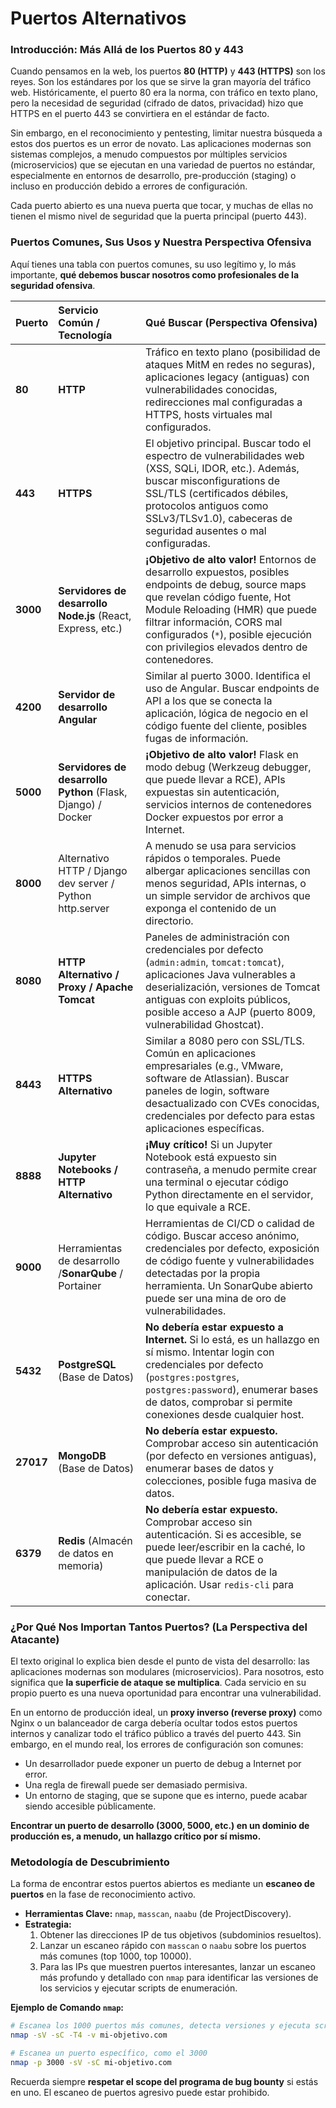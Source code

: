 # Puertos Alternativos

### Introducción: Más Allá de los Puertos 80 y 443

Cuando pensamos en la web, los puertos **80 (HTTP)** y **443 (HTTPS)** son los reyes. Son los estándares por los que se sirve la gran mayoría del tráfico web. Históricamente, el puerto 80 era la norma, con tráfico en texto plano, pero la necesidad de seguridad (cifrado de datos, privacidad) hizo que HTTPS en el puerto 443 se convirtiera en el estándar de facto.

Sin embargo, en el reconocimiento y pentesting, limitar nuestra búsqueda a estos dos puertos es un error de novato. Las aplicaciones modernas son sistemas complejos, a menudo compuestos por múltiples servicios (microservicios) que se ejecutan en una variedad de puertos no estándar, especialmente en entornos de desarrollo, pre-producción (staging) o incluso en producción debido a errores de configuración.

Cada puerto abierto es una nueva puerta que tocar, y muchas de ellas no tienen el mismo nivel de seguridad que la puerta principal (puerto 443).

### Puertos Comunes, Sus Usos y Nuestra Perspectiva Ofensiva

Aquí tienes una tabla con puertos comunes, su uso legítimo y, lo más importante, **qué debemos buscar nosotros como profesionales de la seguridad ofensiva**.


| Puerto    | Servicio Común / Tecnología                                | Qué Buscar (Perspectiva Ofensiva)                                                                                                                                                                                                                                                               |
| :-------- | :----------------------------------------------------------- | :----------------------------------------------------------------------------------------------------------------------------------------------------------------------------------------------------------------------------------------------------------------------------------------------- |
| **80**    | **HTTP**                                                     | Tráfico en texto plano (posibilidad de ataques MitM en redes no seguras), aplicaciones legacy (antiguas) con vulnerabilidades conocidas, redirecciones mal configuradas a HTTPS, hosts virtuales mal configurados.                                                                              |
| **443**   | **HTTPS**                                                    | El objetivo principal. Buscar todo el espectro de vulnerabilidades web (XSS, SQLi, IDOR, etc.). Además, buscar misconfigurations de SSL/TLS (certificados débiles, protocolos antiguos como SSLv3/TLSv1.0), cabeceras de seguridad ausentes o mal configuradas.                                |
| **3000**  | **Servidores de desarrollo Node.js** (React, Express, etc.)  | **¡Objetivo de alto valor!** Entornos de desarrollo expuestos, posibles endpoints de debug, source maps que revelan código fuente, Hot Module Reloading (HMR) que puede filtrar información, CORS mal configurados (`*`), posible ejecución con privilegios elevados dentro de contenedores. |
| **4200**  | **Servidor de desarrollo Angular**                           | Similar al puerto 3000. Identifica el uso de Angular. Buscar endpoints de API a los que se conecta la aplicación, lógica de negocio en el código fuente del cliente, posibles fugas de información.                                                                                          |
| **5000**  | **Servidores de desarrollo Python** (Flask, Django) / Docker | **¡Objetivo de alto valor!** Flask en modo debug (Werkzeug debugger, que puede llevar a RCE), APIs expuestas sin autenticación, servicios internos de contenedores Docker expuestos por error a Internet.                                                                                      |
| **8000**  | Alternativo HTTP / Django dev server / Python http.server    | A menudo se usa para servicios rápidos o temporales. Puede albergar aplicaciones sencillas con menos seguridad, APIs internas, o un simple servidor de archivos que exponga el contenido de un directorio.                                                                                      |
| **8080**  | **HTTP Alternativo / Proxy / Apache Tomcat**                 | Paneles de administración con credenciales por defecto (`admin:admin`, `tomcat:tomcat`), aplicaciones Java vulnerables a deserialización, versiones de Tomcat antiguas con exploits públicos, posible acceso a AJP (puerto 8009, vulnerabilidad Ghostcat).                                    |
| **8443**  | **HTTPS Alternativo**                                        | Similar a 8080 pero con SSL/TLS. Común en aplicaciones empresariales (e.g., VMware, software de Atlassian). Buscar paneles de login, software desactualizado con CVEs conocidas, credenciales por defecto para estas aplicaciones específicas.                                                 |
| **8888**  | **Jupyter Notebooks / HTTP Alternativo**                     | **¡Muy crítico!** Si un Jupyter Notebook está expuesto sin contraseña, a menudo permite crear una terminal o ejecutar código Python directamente en el servidor, lo que equivale a RCE.                                                                                                     |
| **9000**  | Herramientas de desarrollo /**SonarQube** / Portainer        | Herramientas de CI/CD o calidad de código. Buscar acceso anónimo, credenciales por defecto, exposición de código fuente y vulnerabilidades detectadas por la propia herramienta. Un SonarQube abierto puede ser una mina de oro de vulnerabilidades.                                         |
| **5432**  | **PostgreSQL** (Base de Datos)                               | **No debería estar expuesto a Internet.** Si lo está, es un hallazgo en sí mismo. Intentar login con credenciales por defecto (`postgres:postgres`, `postgres:password`), enumerar bases de datos, comprobar si permite conexiones desde cualquier host.                                      |
| **27017** | **MongoDB** (Base de Datos)                                  | **No debería estar expuesto.** Comprobar acceso sin autenticación (por defecto en versiones antiguas), enumerar bases de datos y colecciones, posible fuga masiva de datos.                                                                                                                    |
| **6379**  | **Redis** (Almacén de datos en memoria)                     | **No debería estar expuesto.** Comprobar acceso sin autenticación. Si es accesible, se puede leer/escribir en la caché, lo que puede llevar a RCE o manipulación de datos de la aplicación. Usar `redis-cli` para conectar.                                                                 |

### ¿Por Qué Nos Importan Tantos Puertos? (La Perspectiva del Atacante)

El texto original lo explica bien desde el punto de vista del desarrollo: las aplicaciones modernas son modulares (microservicios). Para nosotros, esto significa que **la superficie de ataque se multiplica**. Cada servicio en su propio puerto es una nueva oportunidad para encontrar una vulnerabilidad.

En un entorno de producción ideal, un **proxy inverso (reverse proxy)** como Nginx o un balanceador de carga debería ocultar todos estos puertos internos y canalizar todo el tráfico público a través del puerto 443. Sin embargo, en el mundo real, los errores de configuración son comunes:

- Un desarrollador puede exponer un puerto de debug a Internet por error.
- Una regla de firewall puede ser demasiado permisiva.
- Un entorno de staging, que se supone que es interno, puede acabar siendo accesible públicamente.

**Encontrar un puerto de desarrollo (3000, 5000, etc.) en un dominio de producción es, a menudo, un hallazgo crítico por sí mismo.**

### Metodología de Descubrimiento

La forma de encontrar estos puertos abiertos es mediante un **escaneo de puertos** en la fase de reconocimiento activo.

- **Herramientas Clave:** `nmap`, `masscan`, `naabu` (de ProjectDiscovery).
- **Estrategia:**
  1. Obtener las direcciones IP de tus objetivos (subdominios resueltos).
  2. Lanzar un escaneo rápido con `masscan` o `naabu` sobre los puertos más comunes (top 1000, top 10000).
  3. Para las IPs que muestren puertos interesantes, lanzar un escaneo más profundo y detallado con `nmap` para identificar las versiones de los servicios y ejecutar scripts de enumeración.

**Ejemplo de Comando `nmap`:**

```bash
# Escanea los 1000 puertos más comunes, detecta versiones y ejecuta scripts por defecto en un host
nmap -sV -sC -T4 -v mi-objetivo.com

# Escanea un puerto específico, como el 3000
nmap -p 3000 -sV -sC mi-objetivo.com
```

Recuerda siempre **respetar el scope del programa de bug bounty** si estás en uno. El escaneo de puertos agresivo puede estar prohibido.

